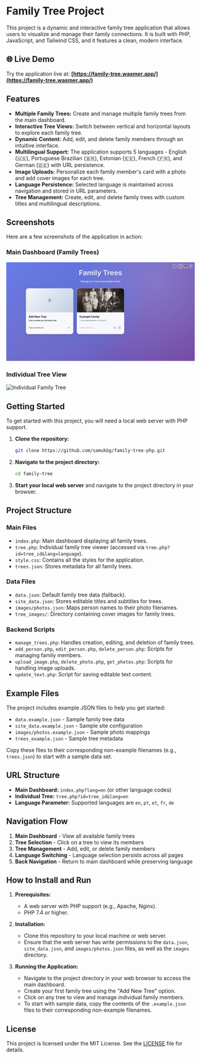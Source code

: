 # Family Tree Project

This project is a dynamic and interactive family tree application that allows users to visualize and manage their family connections. It is built with PHP, JavaScript, and Tailwind CSS, and it features a clean, modern interface.

## 🌐 Live Demo

Try the application live at: **[https://family-tree.wasmer.app/](https://family-tree.wasmer.app/)**

## Features

- **Multiple Family Trees:** Create and manage multiple family trees from the main dashboard.
- **Interactive Tree Views:** Switch between vertical and horizontal layouts to explore each family tree.
- **Dynamic Content:** Add, edit, and delete family members through an intuitive interface.
- **Multilingual Support:** The application supports 5 languages - English (🇺🇸), Portuguese Brazilian (🇧🇷), Estonian (🇪🇪), French (🇫🇷), and German (🇩🇪) with URL persistence.
- **Image Uploads:** Personalize each family member's card with a photo and add cover images for each tree.
- **Language Persistence:** Selected language is maintained across navigation and stored in URL parameters.
- **Tree Management:** Create, edit, and delete family trees with custom titles and multilingual descriptions.

## Screenshots

Here are a few screenshots of the application in action:

### Main Dashboard (Family Trees)
![Family Trees Dashboard](./screenshot-1.png)

### Individual Tree View
![Individual Family Tree](./screenshot-2.png)

## Getting Started

To get started with this project, you will need a local web server with PHP support.

1. **Clone the repository:**
   ```bash
   git clone https://github.com/samukbg/family-tree-php.git
   ```

2. **Navigate to the project directory:**
   ```bash
   cd family-tree
   ```

3. **Start your local web server** and navigate to the project directory in your browser.

## Project Structure

### Main Files
- `index.php`: Main dashboard displaying all family trees.
- `tree.php`: Individual family tree viewer (accessed via `tree.php?id=tree_id&lang=language`).
- `style.css`: Contains all the styles for the application.
- `trees.json`: Stores metadata for all family trees.

### Data Files
- `data.json`: Default family tree data (fallback).
- `site_data.json`: Stores editable titles and subtitles for trees.
- `images/photos.json`: Maps person names to their photo filenames.
- `tree_images/`: Directory containing cover images for family trees.

### Backend Scripts
- `manage_trees.php`: Handles creation, editing, and deletion of family trees.
- `add_person.php`, `edit_person.php`, `delete_person.php`: Scripts for managing family members.
- `upload_image.php`, `delete_photo.php`, `get_photos.php`: Scripts for handling image uploads.
- `update_text.php`: Script for saving editable text content.

## Example Files

The project includes example JSON files to help you get started:

- `data.example.json` - Sample family tree data
- `site_data.example.json` - Sample site configuration
- `images/photos.example.json` - Sample photo mappings
- `trees_example.json` - Sample tree metadata

Copy these files to their corresponding non-example filenames (e.g., `trees.json`) to start with a sample data set.

## URL Structure

- **Main Dashboard:** `index.php?lang=en` (or other language codes)
- **Individual Tree:** `tree.php?id=tree_id&lang=en`
- **Language Parameter:** Supported languages are `en`, `pt`, `et`, `fr`, `de`

## Navigation Flow

1. **Main Dashboard** - View all available family trees
2. **Tree Selection** - Click on a tree to view its members  
3. **Tree Management** - Add, edit, or delete family members
4. **Language Switching** - Language selection persists across all pages
5. **Back Navigation** - Return to main dashboard while preserving language

## How to Install and Run

1. **Prerequisites:**
   - A web server with PHP support (e.g., Apache, Nginx).
   - PHP 7.4 or higher.

2. **Installation:**
   - Clone this repository to your local machine or web server.
   - Ensure that the web server has write permissions to the `data.json`, `site_data.json`, and `images/photos.json` files, as well as the `images` directory.

3. **Running the Application:**
   - Navigate to the project directory in your web browser to access the main dashboard.
   - Create your first family tree using the "Add New Tree" option.
   - Click on any tree to view and manage individual family members.
   - To start with sample data, copy the contents of the `.example.json` files to their corresponding non-example filenames.

## License

This project is licensed under the MIT License. See the [LICENSE](LICENSE) file for details.
